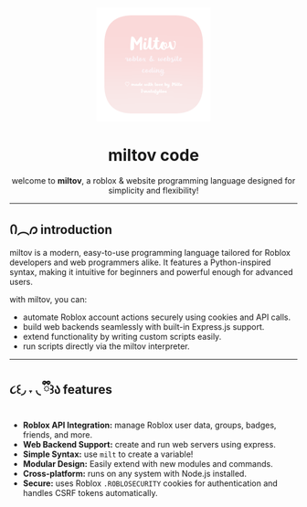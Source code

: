 <p align="center">
  <img src="https://github.com/ave3i/miltov.language/blob/main/icons/logo.png?raw=true" alt="miltov logo" width="200" />
</p>

<h1 align="center">miltov code</h1>

<p align="center">
  welcome to <b>miltov</b>, a roblox & website programming language designed for simplicity and flexibility!
</p>

---

## Ი︵𐑼 introduction

miltov is a modern, easy-to-use programming language tailored for Roblox developers and web programmers alike. It features a Python-inspired syntax, making it intuitive for beginners and powerful enough for advanced users.

with miltov, you can:

- automate Roblox account actions securely using cookies and API calls.
- build web backends seamlessly with built-in Express.js support.
- extend functionality by writing custom scripts easily.
- run scripts directly via the miltov interpreter.

---

## ૮꒰◞ ˕ ◟ ྀི꒱ა features

- **Roblox API Integration:** manage Roblox user data, groups, badges, friends, and more.
- **Web Backend Support:** create and run web servers using express.
- **Simple Syntax:** use `milt` to create a variable!
- **Modular Design:** Easily extend with new modules and commands.
- **Cross-platform:** runs on any system with Node.js installed.
- **Secure:** uses Roblox `.ROBLOSECURITY` cookies for authentication and handles CSRF tokens automatically.